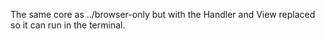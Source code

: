The same core as ../browser-only but with the Handler and View replaced so it can run in the terminal.